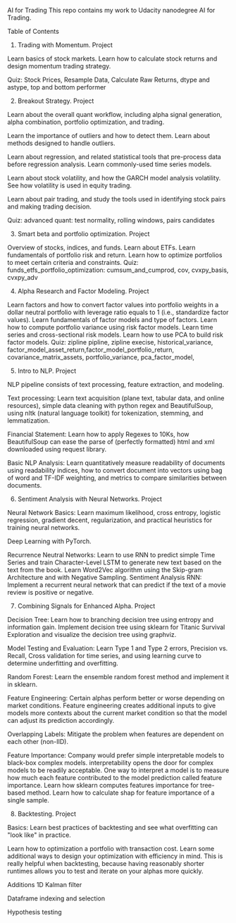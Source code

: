 
AI for Trading
This repo contains my work to Udacity nanodegree AI for Trading.

Table of Contents

1. Trading with Momentum. Project

Learn basics of stock markets. Learn how to calculate stock returns and design momentum trading strategy.

Quiz: Stock Prices, Resample Data, Calculate Raw Returns, dtype and astype, top and bottom performer

2. Breakout Strategy. Project

Learn about the overall quant workflow, including alpha signal generation, alpha combination, portfolio optimization, and trading.

Learn the importance of outliers and how to detect them. Learn about methods designed to handle outliers.

Learn about regression, and related statistical tools that pre-process data before regression analysis. Learn commonly-used time series models.

Learn about stock volatility, and how the GARCH model analysis volatility. See how volatility is used in equity trading.

Learn about pair trading, and study the tools used in identifying stock pairs and making trading decision.

Quiz: advanced quant: test normality, rolling windows, pairs candidates

3. Smart beta and portfolio optimization. Project

Overview of stocks, indices, and funds. Learn about ETFs.
Learn fundamentals of portfolio risk and return.
Learn how to optimize portfolios to meet certain criteria and constraints.
Quiz: funds_etfs_portfolio_optimization: cumsum_and_cumprod, cov, cvxpy_basis, cvxpy_adv

4. Alpha Research and Factor Modeling. Project

Learn factors and how to convert factor values into portfolio weights in a dollar neutral portfolio with leverage ratio equals to 1 (i.e., standardize factor values).
Learn fundamentals of factor models and type of factors. Learn how to compute portfolio variance using risk factor models. Learn time series and cross-sectional risk models.
Learn how to use PCA to build risk factor models.
Quiz: zipline pipline, zipline execise, historical_variance, factor_model_asset_return,factor_model_portfolio_return, covariance_matrix_assets, portfolio_variance, pca_factor_model,

5. Intro to NLP. Project

NLP pipeline consists of text processing, feature extraction, and modeling.

Text processing: Learn text acquisition (plane text, tabular data, and online resources), simple data cleaning with python regex and BeautifulSoup, using nltk (natural language toolkit) for tokenization, stemming, and lemmatization.

Financial Statement: Learn how to apply Regexes to 10Ks, how BeautifulSoup can ease the parse of (perfectly formatted) html and xml downloaded using request library.

Basic NLP Analysis: Learn quantitatively measure readability of documents using readability indices, how to convert document into vectors using bag of word and TF-IDF weighting, and metrics to compare similarities between documents.

6. Sentiment Analysis with Neural Networks. Project

Neural Network Basics: Learn maximum likelihood, cross entropy, logistic regression, gradient decent, regularization, and practical heuristics for training neural networks.

Deep Learning with PyTorch.

Recurrence Neutral Networks:
Learn to use RNN to predict simple Time Series and train Character-Level LSTM to generate new text based on the text from the book.
Learn Word2Vec algorithm using the Skip-gram Architecture and with Negative Sampling.
Sentiment Analysis RNN: Implement a recurrent neural network that can predict if the text of a movie review is positive or negative.

7. Combining Signals for Enhanced Alpha. Project

Decision Tree: Learn how to branching decision tree using entropy and information gain. Implement decision tree using sklearn for Titanic Survival Exploration and visualize the decision tree using graphviz.

Model Testing and Evaluation: Learn Type 1 and Type 2 errors, Precision vs. Recall, Cross validation for time series, and using learning curve to determine underfitting and overfitting.

Random Forest: Learn the ensemble random forest method and implement it in sklearn.

Feature Engineering: Certain alphas perform better or worse depending on market conditions. Feature engineering creates additional inputs to give models more contexts about the current market condition so that the model can adjust its prediction accordingly.

Overlapping Labels: Mitigate the problem when features are dependent on each other (non-IID).

Feature Importance: Company would prefer simple interpretable models to black-box complex models. interpretability opens the door for complex models to be readily acceptable. One way to interpret a model is to measure how much each feature contributed to the model prediction called feature importance. Learn how sklearn computes features importance for tree-based method. Learn how to calculate shap for feature importance of a single sample.

8. Backtesting. Project

Basics: Learn best practices of backtesting and see what overfitting can "look like" in practice.

Learn how to optimization a portfolio with transaction cost. Learn some additional ways to design your optimization with efficiency in mind. This is really helpful when backtesting, because having reasonably shorter runtimes allows you to test and iterate on your alphas more quickly.

Additions
1D Kalman filter

Dataframe indexing and selection

Hypothesis testing
